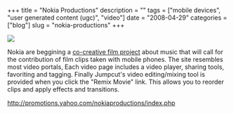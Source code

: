 +++
title = "Nokia Productions"
description = ""
tags = ["mobile devices", "user generated content (ugc)", "video"]
date = "2008-04-29"
categories = ["blog"]
slug = "nokia-productions"
+++



  <div class="notebook-screenshot"><a href="http://promotions.yahoo.com/nokiaproductions/index.php"><img id='bluga-thumbnail-1226' class='bluga-thumbnail large' src='http://media.konigi.com/bluga/
wt48170d815b593.jpg'/></a></div><p>Nokia are beggining a <a href="http://promotions.yahoo.com/nokiaproductions/index.php">co-creative film project</a> about music that will call for the contribution of film clips taken with mobile phones. The site resembles most video portals, Each video page includes a video player, sharing tools, favoriting and tagging. Finally Jumpcut's video editing/mixing tool is provided when you click the "Remix Movie" link. This allows you to reorder clips and apply effects and transitions.</p>
    
  <a href="http://promotions.yahoo.com/nokiaproductions/index.php">http://promotions.yahoo.com/nokiaproductions/index.php</a>

